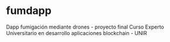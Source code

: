 # fumdapp
Dapp fumigación mediante drones - proyecto final Curso Experto Universitario en desarrollo aplicaciones blockchain - UNIR
